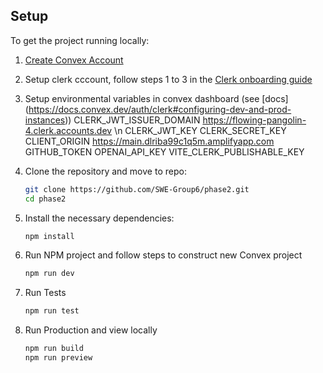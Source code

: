 ## Setup

To get the project running locally:
1. [Create Convex Account](https://www.convex.dev)

2. Setup clerk cccount, follow steps 1 to 3 in the [Clerk onboarding guide](https://docsconvex.dev/auth/clerk#get-started)

3. Setup environmental variables in convex dashboard (see [docs] (https://docs.convex.dev/auth/clerk#configuring-dev-and-prod-instances))
CLERK_JWT_ISSUER_DOMAIN https://flowing-pangolin-4.clerk.accounts.dev \n
CLERK_JWT_KEY
CLERK_SECRET_KEY <Secret Key from Clerk API keys section>
CLIENT_ORIGIN https://main.dlriba99c1q5m.amplifyapp.com
GITHUB_TOKEN <Personal GitHub token>
OPENAI_API_KEY <Personal OpenAI API key>
VITE_CLERK_PUBLISHABLE_KEY <Publishable Key from Clerk API keys section>

5. Clone the repository and move to repo:
   ```bash
   git clone https://github.com/SWE-Group6/phase2.git
   cd phase2

6. Install the necessary dependencies:
   ```bash
   npm install
7. Run NPM project and follow steps to construct new Convex project
   ```bash
   npm run dev
8. Run Tests
   ```bash
   npm run test
9. Run Production and view locally
   ```bash
   npm run build
   npm run preview


